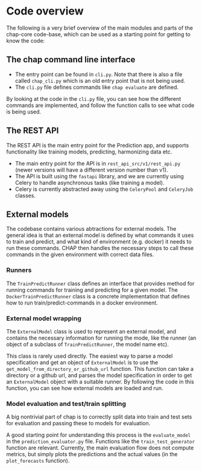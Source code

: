 
# Code overview

The following is a very brief overview of the main modules and parts of the chap-core code-base, which can be used as a starting point for getting to know the code:


## The chap command line interface

- The entry point can be found in `cli.py`. Note that there is also a file called `chap_cli.py` which is an old entry point that is not being used.
- The `cli.py` file defines commands like `chap evaluate` are defined. 

By looking at the code in the `cli.py` file, you can see how the different commands are implemented, and follow the function calls to see what code is being used.


## The REST API

The REST API is the main entry point for the Prediction app, and supports functionality like training models, predicting, harmonizing data etc.

- The main entry point for the API is in `rest_api_src/v1/rest_api.py` (newer versions will have a different version number than v1).
- The API is built using the `fastapi` library, and we are currently using Celery to handle asynchronous tasks (like training a model).
- Celery is currently abstracted away using the `CeleryPool` and `CeleryJob` classes. 


## External models

The codebase contains various abtractions for external models. The general idea is that an external model is defined by what commands 
it uses to train and predict, and what kind of environment (e.g. docker) it needs to run these commands. CHAP then handles the necessary steps
to call these commands in the given environment with correct data files.

### Runners

The `TrainPredictRunner` class defines an interface that provides method for running commands for training and predicting for a given model.
The `DockerTrainPredictRunner` class is a concrete implementation that defines how to run train/predict-commands in a docker environment.

### External model wrapping
 
The `ExternalModel` class is used to represent an external model, and contains the necessary information for running the mode, 
like the runner (an object of a subclass of `TrainPredictRunner`, the model name etc).

This class is rarely used directly. The easiest way to parse a model specification and get an object of `ExternalModel` is to 
use the `get_model_from_directory_or_github_url` function. This function can take a directory or a github url, and parses the model specification
in order to get an `ExternalModel` object with a suitable runner. By following the code in this function, you can see how external models are loaded and run.

### Model evaluation and test/train splitting

A big nontrivial part of chap is to correctly split data into train and test sets for evaluation and passing these to models for evaluation.

A good starting point for understanding this process is the `evaluate_model` in the `prediction_evaluator.py` file. Functions like the `train_test_generator` function are relevant. 
Currently, the main evaluation flow does not compute metrics, but simply plots the predictions and the actual values (in the `plot_forecasts` function).




